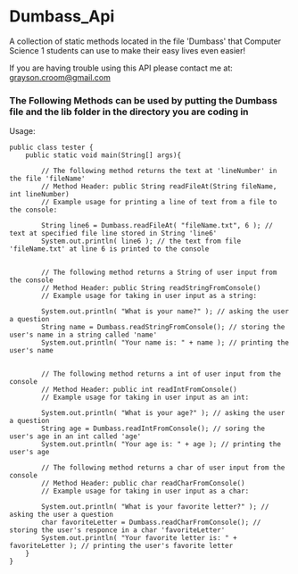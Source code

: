 # Dumbass_Api
A collection of static methods located in the file 'Dumbass' that Computer Science 1 students can use to make their easy lives even easier!

If you are having trouble using this API please contact me at: grayson.croom@gmail.com

<h3>The Following Methods can be used by putting the Dumbass file and the lib folder in the directory you are coding in</h3>

Usage:
```
public class tester {
	public static void main(String[] args){
		
		// The following method returns the text at 'lineNumber' in the file 'fileName'
		// Method Header: public String readFileAt(String fileName, int lineNumber)
		// Example usage for printing a line of text from a file to the console:
		
		String line6 = Dumbass.readFileAt( "fileName.txt", 6 ); // text at specified file line stored in String 'line6'
		System.out.println( line6 ); // the text from file 'fileName.txt' at line 6 is printed to the console
		
		
		// The following method returns a String of user input from the console
		// Method Header: public String readStringFromConsole()
		// Example usage for taking in user input as a string:
		
		System.out.println( "What is your name?" ); // asking the user a question
		String name = Dumbass.readStringFromConsole(); // storing the user's name in a string called 'name'
		System.out.println( "Your name is: " + name ); // printing the user's name
		
		
		// The following method returns a int of user input from the console
		// Method Header: public int readIntFromConsole()
		// Example usage for taking in user input as an int:
		
		System.out.println( "What is your age?" ); // asking the user a question
		String age = Dumbass.readIntFromConsole(); // soring the user's age in an int called 'age'
		System.out.println( "Your age is: " + age ); // printing the user's age
		
		// The following method returns a char of user input from the console
		// Method Header: public char readCharFromConsole()
		// Example usage for taking in user input as a char:
		
		System.out.println( "What is your favorite letter?" ); // asking the user a question
		char favoriteLetter = Dumbass.readCharFromConsole(); // storing the user's responce in a char 'favoriteLetter'
		System.out.println( "Your favorite letter is: " + favoriteLetter ); // printing the user's favorite letter
	}
}
```
